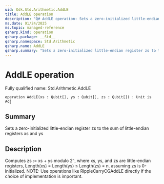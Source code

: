 ```yaml
---
uid: Qdk.Std.Arithmetic.AddLE
title: AddLE operation
description: "Q# AddLE operation: Sets a zero-initialized little-endian register zs to the sum of little-endian registers xs and ys"
ms.date: 01/24/2025
ms.topic: managed-reference
qsharp.kind: operation
qsharp.package: __Std__
qsharp.namespace: Std.Arithmetic
qsharp.name: AddLE
qsharp.summary: "Sets a zero-initialized little-endian register zs to the sum of little-endian registers xs and ys"
---
```


# AddLE operation

Fully qualified name: Std.Arithmetic.AddLE

```qsharp
operation AddLE(xs : Qubit[], ys : Qubit[], zs : Qubit[]) : Unit is Adj
```

## Summary
Sets a zero-initialized little-endian register zs to the sum of
little-endian registers xs and ys

## Description
Computes zs := xs + ys modulo 2ⁿ, where xs, ys, and zs are little-endian registers,
Length(xs) = Length(ys) ≤ Length(zs) = n, assuming zs is 0-initialized.
NOTE: Use operations like RippleCarryCGAddLE directly if
the choice of implementation is important.
